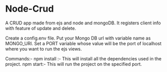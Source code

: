 # Node-Crud
A CRUD app made from ejs and node and mongoDB. It registers client info with feature of update and delete.


Create a config.env file. Put your Mongo DB url with variable name as MONGO_URI.
Set a PORT variable whose value will be the port of localhost where you want to run the ejs views.


Commands:-
npm install :- This will install all the dependencies used in the project.
npm start:- This will run the project on the specified port.
